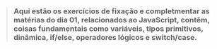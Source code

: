 > ### Aqui estão os exercícios de fixação e completmentar as matérias do dia 01, relacionados ao JavaScript, contêm, coisas fundamentais como variáveis, tipos primitivos, dinâmica, if/else, operadores lógicos e switch/case.